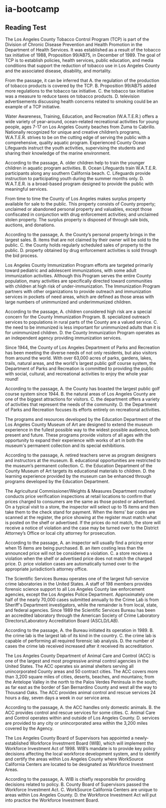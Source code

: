 # ia-bootcamp

## Reading Test

The Los Angeles County Tobacco Control Program (TCP) is part of the Division of Chronic
Disease Prevention and Health Promotion in the Department of Health Services. It was
established as a result of the tobacco tax initiative of 1988, Proposition 99/AB75, in December
of 1989. The goal of TCP is to establish policies, health services, public education, and media
conditions that support the reduction of tobacco use in Los Angeles County and the associated
disease, disability, and mortality.

From the passage, it can be inferred that
A. the regulation of the production of tobacco products is covered by the TCP.
B. Proposition 99/AB75 added more regulations to the tobacco tax initiative.
C. the tobacco tax initiative was a measure to reduce taxes on tobacco products.
D. television advertisements discussing health concerns related to smoking could be an
example of a TCP initiative.

Water Awareness, Training, Education, and Recreation (W.A.T.E.R.) offers a wide variety of
year-around, ocean-related recreational activities for young people, ages 7-17 on Los Angeles
County beaches from Zuma to Cabrillo. Nationally recognized for unique and creative
children’s programs, W.A.T.E.R. strives to be on the cutting edge of serving the public with a
comprehensive, quality aquatic program. Experienced County Ocean Lifeguards instruct the
youth activities, supervising the students and sharing their knowledge of the marine
environment.

According to the passage,
A. older children help to train the younger children in aquatic program activities.
B. Ocean Lifeguards train W.A.T.E.R. participants along any southern California beach.
C. Lifeguards provide instruction to participating youth during the summer months only.
D. W.A.T.E.R. is a broad-based program designed to provide the public with meaningful
services.

From time to time the County of Los Angeles makes surplus property available for sale to the
public. This property consists of County property; unclaimed or abandoned personal property
and valuables, except those confiscated in conjunction with drug enforcement activities; and
unclaimed stolen property. The surplus property is disposed of through sale bids, auctions,
and donations.

According to the passage,
A. the County’s personal property brings in the largest sales.
B. items that are not claimed by their owner will be sold to the public.
C. the County holds regularly scheduled sales of property to the public.
D. property obtained by drug enforcement activities is sold through the bid process.

Los Angeles County Immunization Program efforts are targeted primarily toward pediatric and
adolescent immunizations, with some adult immunization activities. Although this Program
serves the entire County population, many activities are specifically directed toward
communities with children at high risk of under-immunization. The Immunization Program
partners with other organizations to provide outreach and immunization services in pockets of
need areas, which are defined as those areas with large numbers of unimmunized and
underimmunized children.

According to the passage,
A. children considered high risk are a special concern for the County Immunization
Program.
B. specialized outreach services to populations in rural parts of the County are a valued
service.
C. the need to be immunized is less important for unimmunized adults than it is for
unimmunized children.
D. the County Immunization Program operates as an independent agency providing
immunization services.

Since 1944, the County of Los Angeles Department of Parks and Recreation has been meeting
the diverse needs of not only residents, but also visitors from around the world. With over
63,000 acres of parks, gardens, lakes, trails, natural areas, and the world's largest public golf
course system, the Department of Parks and Recreation is committed to providing the public
with social, cultural, and recreational activities to enjoy the whole year round!

According to the passage,
A. the County has boasted the largest public golf course system since 1944.
B. the natural areas of Los Angeles County are one of the biggest attractions for visitors.
C. the department offers a variety of activities that represent the needs of the community.
D. the Department of Parks and Recreation focuses its efforts entirely on recreational
activities.

The programs and resources developed by the Education Department of the Los Angeles
County Museum of Art are designed to extend the museum experience in the fullest possible
way to the widest possible audience, both present and future. These programs provide
visitors of all ages with the opportunity to expand their experience with works of art in both
the museum's permanent collection and its special exhibitions.

According to the passage,
A. retired teachers serve as program designers and instructors at the museum.
B. educational opportunities are restricted to the museum’s permanent collection.
C. the Education Department of the County Museum of Art targets its educational
materials to children.
D. the learning experience provided by the museum can be enhanced through programs
developed by the Education Department.


The Agricultural Commissioner/Weights & Measures Department routinely conducts price
verification inspections at retail locations to confirm that prices charged to consumers are the
same as those posted or advertised. On a typical visit to a store, the inspector will select up to
15 items and then take them to the check stand for payment. When the items’ bar codes are
scanned at the register, the price showing at the register must match what is posted on the
shelf or advertised. If the prices do not match, the store will receive a notice of violation and
the case may be turned over to the District Attorney’s Office or local city attorney for
prosecution.

According to the passage,
A. an inspector will usually find a pricing error when 15 items are being purchased.
B. an item costing less than the announced price will not be considered a violation.
C. a store receives a violation when the shelf or advertised price does not match the
charged price.
D. price violation cases are automatically turned over to the appropriate jurisdiction’s
attorney office.

The Scientific Services Bureau operates one of the largest full-service crime laboratories in the
United States. A staff of 198 members provides forensic science support to all Los Angeles
County law enforcement agencies, except the Los Angeles Police Department. Approximately
one half of the nearly 70,000 cases submitted annually to the Crime Lab is from Sheriff's
Department investigators, while the remainder is from local, state, and federal agencies. Since
1989 the Scientific Services Bureau has been an accredited laboratory through the American
Society of Crime Laboratory Directors/Laboratory Accreditation Board (ASCLD/LAB).

According to the passage,
A. the Bureau initiated its operation in 1989.
B. the crime lab is the largest lab of its kind in the country.
C. the crime lab is capable of performing all required forensic lab analysis.
D. the number of cases the crime lab received increased after it received its accreditation.

The Los Angeles County Department of Animal Care and Control (ACC) is one of the largest
and most progressive animal control agencies in the United States. The ACC operates six
animal shelters serving all unincorporated County areas and 50 contract cities. The ACC
covers more than 3,200 square miles of cities, deserts, beaches, and mountains; from the
Antelope Valley in the north to the Palos Verdes Peninsula in the south; as far east as the
border of San Bernardino County and west all the way to Thousand Oaks. The ACC provides
animal control and rescue services 24 hours a day, seven days a week in our service area.

According to the passage,
A. the ACC handles only domestic animals.
B. the ACC provides control and rescue services for some cities.
C. Animal Care and Control operates within and outside of Los Angeles County.
D. services are provided to any city or unincorporated area within the 3,200 miles covered
by the Agency.

The Los Angeles County Board of Supervisors has appointed a newly-established Workforce
Investment Board (WIB), which will implement the Workforce Investment Act of 1998. WIB’s
mandate is to provide key policy decisions affecting the local workforce development system,
and to identify and certify the areas within Los Angeles County where WorkSource California
Centers are located to be designated as Workforce Investment Areas.

According to the passage,
A. WIB is chiefly responsible for providing decisions related to policy.
B. County Board of Supervisors passed the Workforce Investment Act.
C. WorkSource California Centers are unique to areas within Los Angeles County.
D. the Workforce Investment Act will put into practice the Workforce Investment Board.

